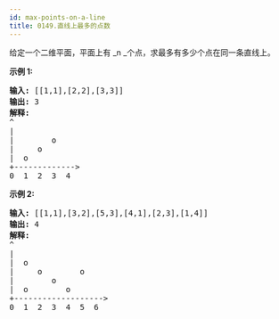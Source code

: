 ```yaml
---
id: max-points-on-a-line
title: 0149.直线上最多的点数
---
```

给定一个二维平面，平面上有 _n _个点，求最多有多少个点在同一条直线上。

**示例 1:**


<pre><strong>输入:</strong> [[1,1],[2,2],[3,3]]<br/><strong>输出:</strong> 3<br/><strong>解释:</strong><br/>^<br/>|<br/>|        o<br/>|     o<br/>|  o  <br/>+-------------&gt;<br/>0  1  2  3  4<br/></pre>

**示例 2:**


<pre><strong>输入:</strong> [[1,1],[3,2],[5,3],[4,1],[2,3],[1,4]]<br/><strong>输出:</strong> 4<br/><strong>解释:</strong><br/>^<br/>|<br/>|  o<br/>|     o        o<br/>|        o<br/>|  o        o<br/>+-------------------&gt;<br/>0  1  2  3  4  5  6</pre>

